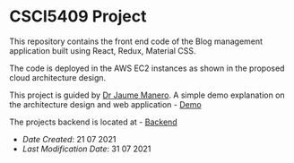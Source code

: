 # CSCI5409 Project
This repository contains the front end code of the Blog management application built using React, Redux, Material CSS.

The code is deployed in the AWS EC2 instances as shown in the proposed cloud architecture design.


This project is guided by [Dr Jaume Manero](https://www.dal.ca/faculty/computerscience/faculty-staff.html).
A simple demo explanation on the architecture design and web application -  [Demo](https://youtu.be/2iQ38CxvpTc)

The projects backend is located at - [Backend](https://github.com/krish-17/Cloud_Backend)

* *Date Created*: 21 07 2021
* *Last Modification Date*: 31 07 2021
